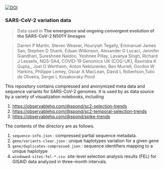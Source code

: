 [![DOI](https://zenodo.org/badge/378638985.svg)](https://zenodo.org/badge/latestdoi/378638985)
### SARS-CoV-2 variation data

> Data used in __The emergence and ongoing convergent evolution of the SARS-CoV-2 N501Y lineages__

>Darren P Martin, Steven Weaver, Houryiah Tegally, Emmanuel James San, Stephen D Shank, Eduan Wilkinson, Alexander G Lucaci, Jennifer Giandhari, Sureshnee Naidoo, Yeshnee Pillay, Lavanya Singh, Richard J Lessells,  NGS-SA4, COVID-19 Genomics UK (COG-UK), Ravindra K Gupta,, Joel O Wertheim, Anton Nekturenko, Ben Murrell,  Gordon W Harkins, Philippe Lemey, Oscar A MacLean, David L Robertson,Tulio de Oliveira, Sergei L Kosakovsky Pond

This repository contains compressed and anonymized meta data and sequence variants for SARS-CoV-2 genomes. It is used by as data source by a variety of visualization notebooks, including 

1. https://observablehq.com/@spond/sc2-selection-trends
2. https://observablehq.com/@spond/sc2-temporal-selection-trends
3. https://observablehq.com/@spond/spike-trends

The contents of the directory are as follows.

1. `sequence-info.json` : compressed partial sequence metadata.
2. `gene/variants-clear.json` : unique haplotypes variation for a given gene
3. `gene/duplicates-compressed.json` : sequence identifiers mapping to a unique haplotype
4. `windowed-sites-fel-*.csv`: site-level selection analysis results (FEL) for GISAID data analyzed in three-month intervals.
